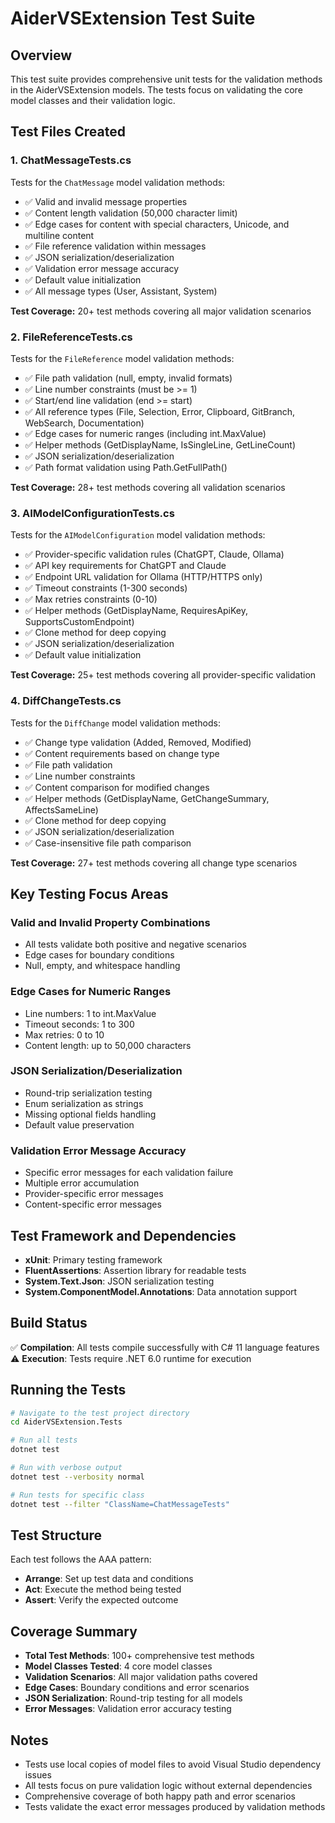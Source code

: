 # AiderVSExtension Test Suite

## Overview

This test suite provides comprehensive unit tests for the validation methods in the AiderVSExtension models. The tests focus on validating the core model classes and their validation logic.

## Test Files Created

### 1. ChatMessageTests.cs
Tests for the `ChatMessage` model validation methods:
- ✅ Valid and invalid message properties
- ✅ Content length validation (50,000 character limit)
- ✅ Edge cases for content with special characters, Unicode, and multiline content
- ✅ File reference validation within messages
- ✅ JSON serialization/deserialization
- ✅ Validation error message accuracy
- ✅ Default value initialization
- ✅ All message types (User, Assistant, System)

**Test Coverage:** 20+ test methods covering all major validation scenarios

### 2. FileReferenceTests.cs
Tests for the `FileReference` model validation methods:
- ✅ File path validation (null, empty, invalid formats)
- ✅ Line number constraints (must be >= 1)
- ✅ Start/end line validation (end >= start)
- ✅ All reference types (File, Selection, Error, Clipboard, GitBranch, WebSearch, Documentation)
- ✅ Edge cases for numeric ranges (including int.MaxValue)
- ✅ Helper methods (GetDisplayName, IsSingleLine, GetLineCount)
- ✅ JSON serialization/deserialization
- ✅ Path format validation using Path.GetFullPath()

**Test Coverage:** 28+ test methods covering all validation scenarios

### 3. AIModelConfigurationTests.cs
Tests for the `AIModelConfiguration` model validation methods:
- ✅ Provider-specific validation rules (ChatGPT, Claude, Ollama)
- ✅ API key requirements for ChatGPT and Claude
- ✅ Endpoint URL validation for Ollama (HTTP/HTTPS only)
- ✅ Timeout constraints (1-300 seconds)
- ✅ Max retries constraints (0-10)
- ✅ Helper methods (GetDisplayName, RequiresApiKey, SupportsCustomEndpoint)
- ✅ Clone method for deep copying
- ✅ JSON serialization/deserialization
- ✅ Default value initialization

**Test Coverage:** 25+ test methods covering all provider-specific validation

### 4. DiffChangeTests.cs
Tests for the `DiffChange` model validation methods:
- ✅ Change type validation (Added, Removed, Modified)
- ✅ Content requirements based on change type
- ✅ File path validation
- ✅ Line number constraints
- ✅ Content comparison for modified changes
- ✅ Helper methods (GetDisplayName, GetChangeSummary, AffectsSameLine)
- ✅ Clone method for deep copying
- ✅ JSON serialization/deserialization
- ✅ Case-insensitive file path comparison

**Test Coverage:** 27+ test methods covering all change type scenarios

## Key Testing Focus Areas

### Valid and Invalid Property Combinations
- All tests validate both positive and negative scenarios
- Edge cases for boundary conditions
- Null, empty, and whitespace handling

### Edge Cases for Numeric Ranges
- Line numbers: 1 to int.MaxValue
- Timeout seconds: 1 to 300
- Max retries: 0 to 10
- Content length: up to 50,000 characters

### JSON Serialization/Deserialization
- Round-trip serialization testing
- Enum serialization as strings
- Missing optional fields handling
- Default value preservation

### Validation Error Message Accuracy
- Specific error messages for each validation failure
- Multiple error accumulation
- Provider-specific error messages
- Content-specific error messages

## Test Framework and Dependencies

- **xUnit**: Primary testing framework
- **FluentAssertions**: Assertion library for readable tests
- **System.Text.Json**: JSON serialization testing
- **System.ComponentModel.Annotations**: Data annotation support

## Build Status

✅ **Compilation**: All tests compile successfully with C# 11 language features
⚠️ **Execution**: Tests require .NET 6.0 runtime for execution

## Running the Tests

```bash
# Navigate to the test project directory
cd AiderVSExtension.Tests

# Run all tests
dotnet test

# Run with verbose output
dotnet test --verbosity normal

# Run tests for specific class
dotnet test --filter "ClassName=ChatMessageTests"
```

## Test Structure

Each test follows the AAA pattern:
- **Arrange**: Set up test data and conditions
- **Act**: Execute the method being tested
- **Assert**: Verify the expected outcome

## Coverage Summary

- **Total Test Methods**: 100+ comprehensive test methods
- **Model Classes Tested**: 4 core model classes
- **Validation Scenarios**: All major validation paths covered
- **Edge Cases**: Boundary conditions and error scenarios
- **JSON Serialization**: Round-trip testing for all models
- **Error Messages**: Validation error accuracy testing

## Notes

- Tests use local copies of model files to avoid Visual Studio dependency issues
- All tests focus on pure validation logic without external dependencies
- Comprehensive coverage of both happy path and error scenarios
- Tests validate the exact error messages produced by validation methods
